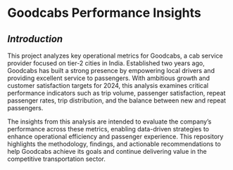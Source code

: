 # **Goodcabs Performance Insights**

## *Introduction*
This project analyzes key operational metrics for Goodcabs, a cab service provider focused on tier-2 cities in India. Established two years ago, Goodcabs has built a strong presence by empowering local drivers and providing excellent service to passengers. With ambitious growth and customer satisfaction targets for 2024, this analysis examines critical performance indicators such as trip volume, passenger satisfaction, repeat passenger rates, trip distribution, and the balance between new and repeat passengers.

The insights from this analysis are intended to evaluate the company’s performance across these metrics, enabling data-driven strategies to enhance operational efficiency and passenger experience. This repository highlights the methodology, findings, and actionable recommendations to help Goodcabs achieve its goals and continue delivering value in the competitive transportation sector.
